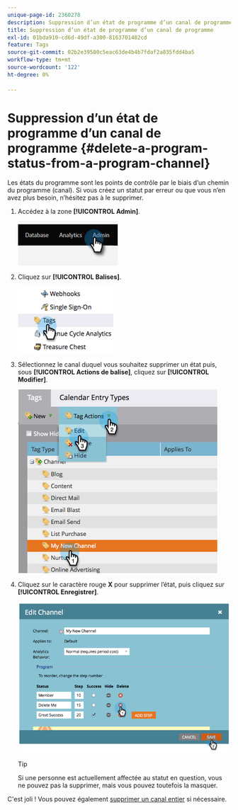 ```yaml
---
unique-page-id: 2360278
description: Suppression d’un état de programme d’un canal de programme - Documents Marketo - Documentation du produit
title: Suppression d’un état de programme d’un canal de programme
exl-id: 01bda910-cd6d-49df-a300-8163701482cd
feature: Tags
source-git-commit: 02b2e39580c5eac63de4b4b7fdaf2a835fdd4ba5
workflow-type: tm+mt
source-wordcount: '122'
ht-degree: 0%

---
```


# Suppression d’un état de programme d’un canal de programme {#delete-a-program-status-from-a-program-channel}

Les états du programme sont les points de contrôle par le biais d’un chemin du programme (canal). Si vous créez un statut par erreur ou que vous n’en avez plus besoin, n’hésitez pas à le supprimer.

1. Accédez à la zone **[!UICONTROL Admin]**.

   ![](assets/delete-a-program-status-from-a-program-channel-1.png)

1. Cliquez sur **[!UICONTROL Balises]**.

   ![](assets/delete-a-program-status-from-a-program-channel-2.png)

1. Sélectionnez le canal duquel vous souhaitez supprimer un état puis, sous **[!UICONTROL Actions de balise]**, cliquez sur **[!UICONTROL Modifier]**.

   ![](assets/delete-a-program-status-from-a-program-channel-3.png)

1. Cliquez sur le caractère rouge **X** pour supprimer l’état, puis cliquez sur **[!UICONTROL Enregistrer]**.

   ![](assets/delete-a-program-status-from-a-program-channel-4.png)

   >[!TIP]
   >
   >Si une personne est actuellement affectée au statut en question, vous ne pouvez pas la supprimer, mais vous pouvez toutefois la masquer.

C&#39;est joli ! Vous pouvez également [supprimer un canal entier](/help/marketo/product-docs/administration/tags/delete-a-program-channel.md) si nécessaire.
